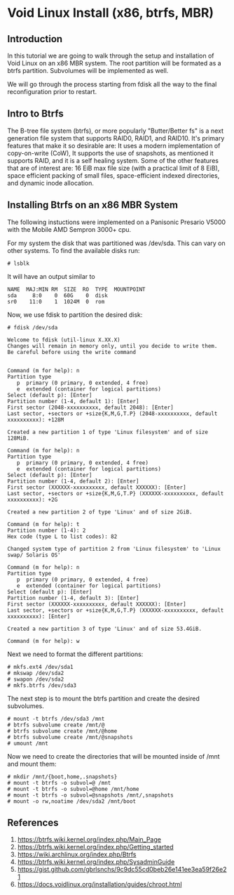 # Void Linux Install (x86, btrfs, MBR)

## Introduction
In this tutorial we are going to walk through the setup and installation of Void Linux on an x86 MBR system. The root partition will be formated as a btrfs partition. Subvolumes will be implemented as well.

We will go through the process starting from fdisk all the way to the final reconfiguration prior to restart.

## Intro to Btrfs
The B-tree file system (btrfs), or more popularly "Butter/Better fs" is a next generation file system that supports RAID0, RAID1, and RAID10. It's primary features that make it so desirable are: It uses a modern implementation of copy-on-write (CoW), It supports the use of snapshots, as mentioned it supports RAID, and it is a self healing system. Some of the other features that are of interest are: 16 EiB max file size (with a practical limit of 8 EiB), space efficient packing of small files, space-efficient indexed directories, and dynamic inode allocation.

## Installing Btrfs on an x86 MBR System
The following instuctions were implemented on a Panisonic Presario V5000 with the Mobile AMD Sempron 3000+ cpu.

For my system the disk that was partitioned was /dev/sda. This can vary on other systems. To find the available disks run:
```
# lsblk
```
It will have an output similar to
```
NAME  MAJ:MIN RM  SIZE  RO  TYPE  MOUNTPOINT
sda     8:0    0  60G    0  disk
sr0    11:0    1  1024M  0  rom
```
Now, we use fdisk to partition the desired disk:
```
# fdisk /dev/sda

Welcome to fdisk (util-linux X.XX.X)
Changes will remain in memory only, until you decide to write them.
Be careful before using the write command


Command (m for help): n
Partition type
   p  primary (0 primary, 0 extended, 4 free)
   e  extended (container for logical partitions)
Select (default p): [Enter]
Partition number (1-4, default 1): [Enter]
First sector (2048-xxxxxxxxxx, default 2048): [Enter]
Last sector, +sectors or +size{K,M,G,T.P} (2048-xxxxxxxxxx, default xxxxxxxxxx): +128M

Created a new partition 1 of type 'Linux filesystem' and of size 128MiB.

Command (m for help): n
Partition type
   p  primary (0 primary, 0 extended, 4 free)
   e  extended (container for logical partitions)
Select (default p): [Enter]
Partition number (1-4, default 2): [Enter]
First sector (XXXXXX-xxxxxxxxxx, default XXXXXX): [Enter]
Last sector, +sectors or +size{K,M,G,T.P} (XXXXXX-xxxxxxxxxx, default xxxxxxxxxx): +2G

Created a new partition 2 of type 'Linux' and of size 2GiB.

Command (m for help): t
Partition number (1-4): 2
Hex code (type L to list codes): 82

Changed system type of partition 2 from 'Linux filesystem' to 'Linux swap/ Solaris OS'

Command (m for help): n
Partition type
   p  primary (0 primary, 0 extended, 4 free)
   e  extended (container for logical partitions)
Select (default p): [Enter]
Partition number (1-4, default 3): [Enter]
First sector (XXXXXX-xxxxxxxxxx, default XXXXXX): [Enter]
Last sector, +sectors or +size{K,M,G,T.P} (XXXXXX-xxxxxxxxxx, default xxxxxxxxxx): [Enter]

Created a new partition 3 of type 'Linux' and of size 53.4GiB.

Command (m for help): w
```
Next we need to format the different partitions:
```
# mkfs.ext4 /dev/sda1
# mkswap /dev/sda2
# swapon /dev/sda2
# mkfs.btrfs /dev/sda3
```
The next step is to mount the btrfs partition and create the desired subvolumes.
```
# mount -t btrfs /dev/sda3 /mnt
# btrfs subvolume create /mnt/@
# btrfs subvolume create /mnt/@home
# btrfs subvolume create /mnt/@snapshots
# umount /mnt
```
Now we need to create the directories that will be mounted inside of /mnt and mount them:
```
# mkdir /mnt/{boot,home,.snapshots}
# mount -t btrfs -o subvol=@ /mnt
# mount -t btrfs -o subvol=@home /mnt/home
# mount -t btrfs -o subvol=@snapshots /mnt/,snapshots
# mount -o rw,noatime /dev/sda2 /mnt/boot
```

## References
1. https://btrfs.wiki.kernel.org/index.php/Main_Page
2. https://btrfs.wiki.kernel.org/index.php/Getting_started
3. https://wiki.archlinux.org/index.php/Btrfs
4. https://btrfs.wiki.kernel.org/index.php/SysadminGuide
5. https://gist.github.com/gbrlsnchs/9c9dc55cd0beb26e141ee3ea59f26e21
6. https://docs.voidlinux.org/installation/guides/chroot.html
